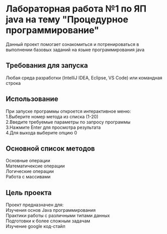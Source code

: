 # Лабораторная работа №1 по ЯП java на тему "Процедурное программирование"
Данный проект помогает ознакомиться и потренироваться в выполнении базовых заданий на языке программирования java
## Требования для запуска
Любая среда разработки (IntelliJ IDEA, Eclipse, VS Code) или командная строка
## Использование
При запуске программы откроется интерактивное меню:  
1.Выберите номер метода из списка (1-20)  
2.Введите требуемые параметры по запросу программы  
3.Нажмите Enter для просмотра результата  
4.Для выхода выберите опцию 0  
## Основной список методов
Основные операции  
Математичексие операции  
Логические операции  
Работа с массивами  
## Цель проекта
Проект предназначен для:  
Изучения основ Java программирования  
Практики работы с различными типами данных  
Подготовки к более сложным задачам  
Изучение google код-стайл  
